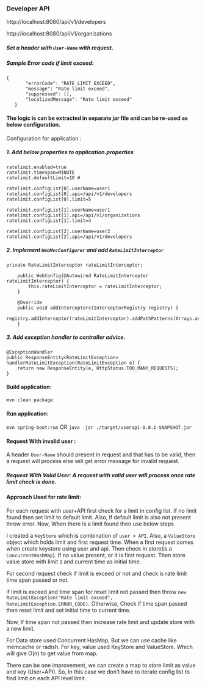 ### Developer API 
http://localhost:8080/api/v1/developers

http://localhost:8080/api/v1/organizations

##### Set a header with ``User-Name`` with request.

##### Sample Error code if limit exceed:

```
{
       "errorCode": "RATE_LIMIT_EXCEED",
       "message": "Rate limit exceed",
       "suppressed": [],
       "localizedMessage": "Rate limit exceed"
   }
```

#### The logic is can be extracted in separate jar file and can be re-used as below configuration.
Configuration for application : 

##### 1. Add below properties to application.properties
```
ratelimit.enabled=true
ratelimit.timespan=MINUTE
ratelimit.defaultLimit=10 #

ratelimit.configList[0].userName=user1
ratelimit.configList[0].api=/api/v1/developers
ratelimit.configList[0].limit=5

ratelimit.configList[1].userName=user1
ratelimit.configList[1].api=/api/v1/organizations
ratelimit.configList[1].limit=4

ratelimit.configList[2].userName=user2
ratelimit.configList[2].api=/api/v1/developers
```

##### 2. Implement ``WebMvcConfigurer`` and add ``RateLimitInterceptor``

```
private RateLimitInterceptor rateLimitInterceptor;

    public WebConfig(@Autowired RateLimitInterceptor rateLimitInterceptor) {
        this.rateLimitInterceptor = rateLimitInterceptor;
    }

    @Override
    public void addInterceptors(InterceptorRegistry registry) {
        registry.addInterceptor(rateLimitInterceptor).addPathPatterns(Arrays.asList("/api/v1/**"));
    }
```

##### 3. Add exception handler to controller advice.

```
@ExceptionHandler
public ResponseEntity<RateLimitException> handlerRateLimitException(RateLimitException e) {
    return new ResponseEntity(e, HttpStatus.TOO_MANY_REQUESTS);
}
```

#### Build application:
``mvn clean package``

#### Run application:
``mvn spring-boot:run`` OR ``java -jar ./target/userapi-0.0.1-SNAPSHOT.jar``


#### Request With invalid user : 
A header ``User-Name`` should present in request and that has to be valid, then a request will process else will get error message for invalid request.

##### Request With Valid User: A request with valid user will process once rate limit check is done.

#### Approach Used for rate limit: 

For each request with user+API first check for a limit in config list. 
If no limit found then set limit to default limit. Also, if default limit is also not present throw error.
Now, When there is a limit found then use below steps

I created a ``KeyStore`` which is combination of ``user + API``. Also, a ``ValueStore`` object which holds limit and first request time.
When a first request comes when create keystore using user and api. Then check in store(is a ``ConcurrentHashMap``). 
If no value present, or it is first request. Then store value store with limit ``1`` and current time as initial time.

For second request check if limit is exceed or not and check is rate limit time span passed or not.

if limit is exceed and time span for reset limit not passed then throw ``new RateLimitException("Rate limit exceed", RateLimitException.ERROR_CODE)``.
Otherwise, Check if time span passed then reset limit and set initial time to current time.

Now, If time span not passed then increase rate limit and update store with a new limit.

For Data store used Concurrent HasMap, But we can use cache like memcache or radish.
For key, value used KeyStore and ValueStore. Which will give O(n) to get value from map.

There can be one improvement, we can create a map to store limit as value and key (User+API). So, In this case we don't have to iterate config list to find limit on each API level limit.
 









